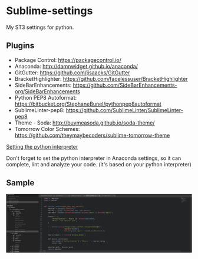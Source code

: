 # Sublime-settings
My ST3 settings for python.

## Plugins
* Package Control: <https://packagecontrol.io/> 
* Anaconda: <http://damnwidget.github.io/anaconda/>
* GitGutter: <https://github.com/jisaacks/GitGutter>
* BracketHighlighter: <https://github.com/facelessuser/BracketHighlighter>
* SideBarEnhancements: <https://github.com/SideBarEnhancements-org/SideBarEnhancements>
* Python PEP8 Autoformat: <https://bitbucket.org/StephaneBunel/pythonpep8autoformat>
* SublimeLinter-pep8: <https://github.com/SublimeLinter/SublimeLinter-pep8>
* Theme - Soda: <http://buymeasoda.github.io/soda-theme/>
* Tomorrow Color Schemes: <https://github.com/theymaybecoders/sublime-tomorrow-theme>

[Setting the python interpreter](http://damnwidget.github.io/anaconda/anaconda_settings/#virtualenv-environment-variables)

Don't forget to set the python interpreter in Anaconda settings, so it can complete, lint and analyze your code.
(it's based on your python interpreter)

## Sample
![Screenshot](https://raw.githubusercontent.com/danci5/sublime-settings/master/sample_screen.png)
